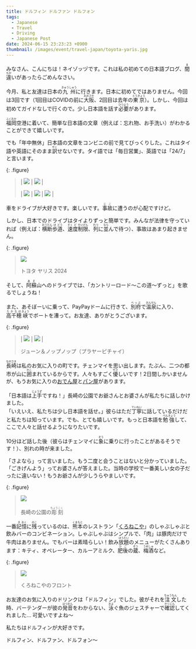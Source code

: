```yaml
---
title: ドルフィン ドルファン ドルフォン
tags:
  - Japanese
  - Travel
  - Driving
  - Japanese Post
date: 2024-06-15 23:23:23 +0900
thumbnail: /images/event/travel-japan/toyota-yaris.jpg
---
```


みなさん、こんにちは！ネイゾッヅです。これは私の初めての日本語ブログ、<ruby>間<rt>ま</rt>違<rt>ちが</rt></ruby>いがあったらごめんなさい。

今月、私と友達は日本の<ruby>九州<rt>きゅうしゅう</rt></ruby>に行きます。日本に初めてではありません。今回は3回です（1回目はCOVIDの前に<ruby>大阪<rt>おおさか</rt></ruby>、2回目は去年の<ruby>東京<rt>とうきょう</rt></ruby>）。しかし、今回は初めてガイドなしで行くので。少し日本語を話す<ruby>必要<rt>ひつよう</rt></ruby>があります。

<ruby>福岡<rt>ふくおか</rt></ruby>空港に着いて、簡単な日本語の文章（例えば：忘れ物、お手洗い）がわかることができて嬉しいです。

でも「年中無休」日本語の文章をコンビニの前で見てびっくりした。これはタイ語や英語にそのまま<ruby>訳<rt>やく</rt></ruby>せないです。タイ語では「毎日営業」、英語では「24/7」と言います。

{: .figure}
> | ![](/images/event/travel-japan/beware-left-right.jpg) | ![](/images/event/travel-japan/construction-mark.jpg) |
>
> | ![](/images/event/travel-japan/no-standing.jpg) | ![](/images/event/travel-japan/restaurant-bill.jpg) | ![](/images/event/travel-japan/school-area.jpg) |

車をドライブが大好きです。楽しいです。<ruby>事故<rt>じこ</rt></ruby>に遭うのが心配ですけど。

しかし、日本でのドライブはタイよりずっと簡単です。みんなが法律を守っていれば（例えば：<ruby>横<rt>おう</rt>断<rt>だん</rt>歩<rt>ほ</rt>道<rt>どう</rt></ruby>、<ruby>速<rt>そく</rt>度<rt>ど</rt>制<rt>せい</rt>限<rt>げん</rt></ruby>、<ruby>列<rt>れつ</rt></ruby>に<ruby>並<rt>なら</rt></ruby>んで待つ）、事故はあまり起きません。

{: .figure}
> ![](/images/event/travel-japan/toyota-yaris.jpg)
>
> トヨタ ヤリス 2024

そして、<ruby>阿蘇<rt>あそ</rt></ruby>山へのドライブでは、「カントリーロード〜この道〜ずっと」を歌るでしょうね！

また、あそぼーいに乗って、PayPayドームに行きて、<ruby>別府<rt>べっぷ</rt></ruby>で<ruby>温泉<rt>おんせん</rt></ruby>に入り、<ruby>高千穂<rt>たかちほ</rt></ruby><ruby>峡<rt>きょう</rt></ruby>でボートを漕って。お友達、ありがとうございます。

{: .figure}
> | ![](/images/event/travel-japan/junejune.jpg) | ![](/images/event/travel-japan/nopnop.jpg) |
>
> ジューン＆ノップノップ（プラヤーピチャイ）

<ruby>長崎<rt>ながさき</rt></ruby>は私のお気に入りの町です。チェンマイを思い出します。たぶん、二つの都市が山に<ruby>囲<rt>かこ</rt></ruby>まれているからです。人々もすごく<ruby>優<rt>やさ</rt></ruby>しいです！2日間しかいませんが、もうお気に入りの[おでん屋][oden shop]と[パン屋][bakery shop]があります。

「日本語は<ruby>上手<rt>じょうず</rt></ruby>ですね！」長崎の公園でお爺さんとお婆さんが私たちに話しかけました。  
「いえいえ、私たちは少し日本語を話せ。」彼らはただ<ruby>丁寧<rt>ていねい</rt></ruby>に話しているだけだと私たちは知っています。でも、とても嬉しいです。もっと日本語を<ruby>勉<rt>べん</rt>強<rt>きょう</rt></ruby>して、ここで人々と話せるようになりたいです。

10分ほど話した後（彼らはチェンマイに<ruby>象<rt>ぞう</rt></ruby>に乗りに行ったことがあるそうです！）、別れの時が来ました。

「さよなら」って言いました。もう二度と会うことはないと分かっていました。  
「ごきげんよう」ってお婆さんが答えました。当時の学校で一番美しい女の子だったに違いない！もうお爺さんが少しうらやましいです。

{: .figure}
> ![](/images/event/travel-japan/nagasaki-park.jpg)
>
> 長崎の公園の<ruby>彫<rt>ちょう</rt>刻<rt>こく</rt></ruby>

一番<ruby>記<rt>き</rt>憶<rt>おく</rt></ruby>に<ruby>残<rt>のこ</rt></ruby>っているのは、<ruby>熊本<rt>くまもと</rt></ruby>のレストラン「[くろねこや][kuronekoya]」のしゃぶしゃぶと飲みバーのコンビネーション。しゃぶしゃぶはシンプルで、「肉」は豚肉だけで牛肉はありません。でもバーは素晴らしい！飲み<ruby>放題<rt>ほうだい</rt></ruby>のメニューがたくさんあります：キティ、オペレーター、カルーアミルク、<ruby>肥後<rt>ひご</rt></ruby>の<ruby>蔵<rt>ぞう</rt></ruby>、<ruby>梅<rt>うめ</rt>酒<rt>しゅ</rt></ruby>など。

{: .figure}
> ![](/images/event/travel-japan/kuronekoya.jpg)
>
> くろねこやのフロント

お友達のお気に入りのドリンクは「ドルフィン」でした。彼がそれを<ruby>注文<rt>ちゅうもん</rt></ruby>した時、バーテンダーが彼の<ruby>発<rt>はつ</rt>音<rt>おん</rt></ruby>をわからない、<ruby>泳<rt>およ</rt></ruby>ぐ魚のジェスチャーで<ruby>確認<rt>かくにん</rt></ruby>してくれました… 可愛いですよね〜

私たちはドルフィンが大好きです。

ドルフィン、ドルファン、ドルフォン〜


[oden shop]: //maps.app.goo.gl/8Xg3RBeStopHDvoi7
[bakery shop]: //maps.app.goo.gl/ydS7qcwe2xK5mtqg7
[kuronekoya]: //maps.app.goo.gl/i7n7L4e3rrFNV4a7A
